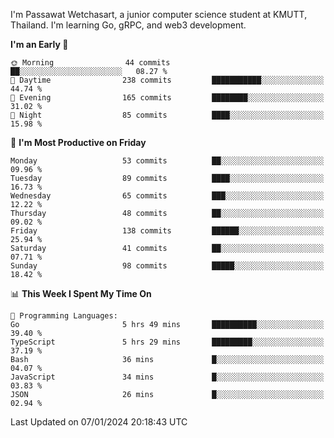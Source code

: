 
I'm Passawat Wetchasart, a junior computer science student at KMUTT, Thailand. I'm learning Go, gRPC, and web3 development.



<!--START_SECTION:waka-->
**I'm an Early 🐤** 

```text
🌞 Morning                44 commits          ██░░░░░░░░░░░░░░░░░░░░░░░   08.27 % 
🌆 Daytime                238 commits         ███████████░░░░░░░░░░░░░░   44.74 % 
🌃 Evening                165 commits         ████████░░░░░░░░░░░░░░░░░   31.02 % 
🌙 Night                  85 commits          ████░░░░░░░░░░░░░░░░░░░░░   15.98 % 
```
📅 **I'm Most Productive on Friday** 

```text
Monday                   53 commits          ██░░░░░░░░░░░░░░░░░░░░░░░   09.96 % 
Tuesday                  89 commits          ████░░░░░░░░░░░░░░░░░░░░░   16.73 % 
Wednesday                65 commits          ███░░░░░░░░░░░░░░░░░░░░░░   12.22 % 
Thursday                 48 commits          ██░░░░░░░░░░░░░░░░░░░░░░░   09.02 % 
Friday                   138 commits         ██████░░░░░░░░░░░░░░░░░░░   25.94 % 
Saturday                 41 commits          ██░░░░░░░░░░░░░░░░░░░░░░░   07.71 % 
Sunday                   98 commits          █████░░░░░░░░░░░░░░░░░░░░   18.42 % 
```


📊 **This Week I Spent My Time On** 

```text
💬 Programming Languages: 
Go                       5 hrs 49 mins       ██████████░░░░░░░░░░░░░░░   39.40 % 
TypeScript               5 hrs 29 mins       █████████░░░░░░░░░░░░░░░░   37.19 % 
Bash                     36 mins             █░░░░░░░░░░░░░░░░░░░░░░░░   04.07 % 
JavaScript               34 mins             █░░░░░░░░░░░░░░░░░░░░░░░░   03.83 % 
JSON                     26 mins             █░░░░░░░░░░░░░░░░░░░░░░░░   02.94 % 
```


 Last Updated on 07/01/2024 20:18:43 UTC
<!--END_SECTION:waka-->

<!--
**markpassawat/markpassawat** is a ✨ _special_ ✨ repository because its `README.md` (this file) appears on your GitHub profile.

Here are some ideas to get you started:

- 🔭 I’m currently working on ...
- 🌱 I’m currently learning ...
- 👯 I’m looking to collaborate on ...
- 🤔 I’m looking for help with ...
- 💬 Ask me about ...
- 📫 How to reach me: ...
- 😄 Pronouns: He/Him
- ⚡ Fun fact: ...
-->
